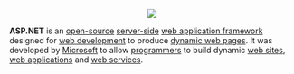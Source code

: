 <p align="center">
<img src="http://redtic.org/sites/default/files/imagenicon/asp-net-logo_0.png">
</p>

<p><b>ASP.NET</b> is an <a href="https://en.wikipedia.org/wiki/Open_source" class="mw-redirect" title="Open source">open-source</a>
<a href="https://en.wikipedia.org/wiki/Server-side_scripting" title="Server-side scripting">server-side</a> 
<a href="https://en.wikipedia.org/wiki/Web_application_framework" class="mw-redirect" title="Web application framework">web application framework</a> 
designed for <a href="https://en.wikipedia.org/wiki/Web_development" title="Web development">web development</a> to produce 
<a href="https://en.wikipedia.org/wiki/Dynamic_web_page" title="Dynamic web page">dynamic web pages</a>. It was developed by 
<a href="https://en.wikipedia.org/wiki/Microsoft" title="Microsoft">Microsoft</a> to allow <a href="/wiki/Programmer" title="Programmer">programmers</a> to build dynamic 
<a href="https://en.wikipedia.org/wiki/Web_site" class="mw-redirect" title="Web site">web sites</a>, <a href="https://en.wikipedia.org/wiki/Web_application" title="Web application">web applications</a> and 
<a href="https://en.wikipedia.org/wiki/Web_service" title="Web service">web services</a>.</p>
